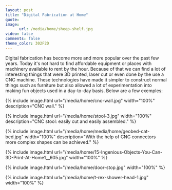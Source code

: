 ```yaml
---
layout: post
title: "Digital Fabrication at Home"
quote: 
image:
      url: /media/home/sheep-shelf.jpg
video: false
comments: false
theme_color: 302F2D
---
```

Digital fabrication has become more and more popular over the past few years. Today it's not hard to find affordable equipment or places with machinery available to rent by the hour. Because of that we can find a lot of interesting things that were 3D printed, laser cut or even done by the use a CNC machine.
These technologies have made it simpler to construct normal things such as furniture but also allowed a lot of experimentation into making fun objects used in a day-to-day basis.
Below are a few exemples:

{% include image.html url="/media/home/cnc-wall.jpg" width="100%" description="CNC wall." %}

{% include image.html url="/media/home/stool-3.jpg" width="100%" description="CNC stool: easily cut and easily assembled." %}

{% include image.html url="/media/home/media/home/geobed-cat-bed.jpg" width="100%" description="With the help of CNC connectors more complex shapes can be achieved." %}

{% include image.html url="/media/home/15-Ingenious-Objects-You-Can-3D-Print-At-Home1__605.jpg" width="100%" %}

{% include image.html url="/media/home/door-stop.jpg" width="100%" %}

{% include image.html url="/media/home/t-rex-shower-head-1.jpg" width="100%" %}
